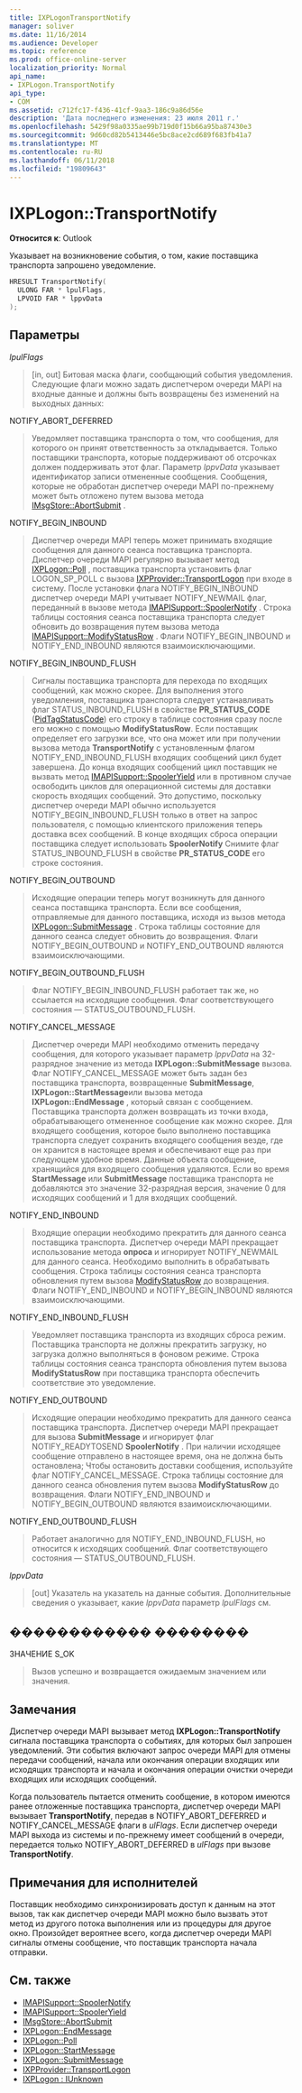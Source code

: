 ```yaml
---
title: IXPLogonTransportNotify
manager: soliver
ms.date: 11/16/2014
ms.audience: Developer
ms.topic: reference
ms.prod: office-online-server
localization_priority: Normal
api_name:
- IXPLogon.TransportNotify
api_type:
- COM
ms.assetid: c712fc17-f436-41cf-9aa3-186c9a86d56e
description: 'Дата последнего изменения: 23 июля 2011 г.'
ms.openlocfilehash: 5429f98a0335ae99b719d0f15b66a95ba87430e3
ms.sourcegitcommit: 9d60cd82b5413446e5bc8ace2cd689f683fb41a7
ms.translationtype: MT
ms.contentlocale: ru-RU
ms.lasthandoff: 06/11/2018
ms.locfileid: "19809643"
---
```

# <a name="ixplogontransportnotify"></a>IXPLogon::TransportNotify

**Относится к**: Outlook 
  
Указывает на возникновение события, о том, какие поставщика транспорта запрошено уведомление.
  
```cpp
HRESULT TransportNotify(
  ULONG FAR * lpulFlags,
  LPVOID FAR * lppvData
);
```

## <a name="parameters"></a>Параметры

 _lpulFlags_
  
> [in, out] Битовая маска флаги, сообщающий события уведомления. Следующие флаги можно задать диспетчером очереди MAPI на входные данные и должны быть возвращены без изменений на выходных данных:
    
NOTIFY_ABORT_DEFERRED 
  
> Уведомляет поставщика транспорта о том, что сообщения, для которого он принят ответственность за откладывается. Только поставщики транспорта, которые поддерживают об отсрочках должен поддерживать этот флаг. Параметр _lppvData_ указывает идентификатор записи отмененные сообщения. Сообщения, которые не обработан диспетчер очереди MAPI по-прежнему может быть отложено путем вызова метода [IMsgStore::AbortSubmit](imsgstore-abortsubmit.md) . 
    
NOTIFY_BEGIN_INBOUND 
  
> Диспетчер очереди MAPI теперь может принимать входящие сообщения для данного сеанса поставщика транспорта. Диспетчер очереди MAPI регулярно вызывает метод [IXPLogon::Poll](ixplogon-poll.md) , поставщика транспорта установить флаг LOGON_SP_POLL с вызова [IXPProvider::TransportLogon](ixpprovider-transportlogon.md) при входе в систему. После установки флага NOTIFY_BEGIN_INBOUND диспетчер очереди MAPI учитывает NOTIFY_NEWMAIL флаг, переданный в вызове метода [IMAPISupport::SpoolerNotify](imapisupport-spoolernotify.md) . Строка таблицы состояния сеанса поставщика транспорта следует обновить до возвращения путем вызова метода [IMAPISupport::ModifyStatusRow](imapisupport-modifystatusrow.md) . Флаги NOTIFY_BEGIN_INBOUND и NOTIFY_END_INBOUND являются взаимоисключающими. 
    
NOTIFY_BEGIN_INBOUND_FLUSH 
  
> Сигналы поставщика транспорта для перехода по входящих сообщений, как можно скорее. Для выполнения этого уведомления, поставщика транспорта следует устанавливать флаг STATUS_INBOUND_FLUSH в свойстве **PR_STATUS_CODE** ([PidTagStatusCode](pidtagstatuscode-canonical-property.md)) его строку в таблице состояния сразу после его можно с помощью **ModifyStatusRow**. Если поставщик определяет его загрузки все, что она может или при получении вызова метода **TransportNotify** с установленным флагом NOTIFY_END_INBOUND_FLUSH входящих сообщений цикл будет завершена. До конца входящих сообщений цикл поставщик не вызвать метод [IMAPISupport::SpoolerYield](imapisupport-spooleryield.md) или в противном случае освободить циклов для операционной системы для доставки скорость входящих сообщений. Это допустимо, поскольку диспетчер очереди MAPI обычно используется NOTIFY_BEGIN_INBOUND_FLUSH только в ответ на запрос пользователя, с помощью клиентского приложения теперь доставка всех сообщений. В конце входящих сброса операции поставщика следует использовать **SpoolerNotify** Снимите флаг STATUS_INBOUND_FLUSH в свойстве **PR_STATUS_CODE** его строке состояния. 
    
NOTIFY_BEGIN_OUTBOUND 
  
> Исходящие операции теперь могут возникнуть для данного сеанса поставщика транспорта. Если все сообщения, отправляемые для данного поставщика, исходя из вызов метода [IXPLogon::SubmitMessage](ixplogon-submitmessage.md) . Строка таблицы состояние для данного сеанса следует обновить до возвращения. Флаги NOTIFY_BEGIN_OUTBOUND и NOTIFY_END_OUTBOUND являются взаимоисключающими. 
    
NOTIFY_BEGIN_OUTBOUND_FLUSH 
  
> Флаг NOTIFY_BEGIN_INBOUND_FLUSH работает так же, но ссылается на исходящие сообщения. Флаг соответствующего состояния — STATUS_OUTBOUND_FLUSH.
    
NOTIFY_CANCEL_MESSAGE 
  
> Диспетчер очереди MAPI необходимо отменить передачу сообщения, для которого указывает параметр _lppvData_ на 32-разрядное значение из метода **IXPLogon::SubmitMessage** вызова. Флаг NOTIFY_CANCEL_MESSAGE может быть задан без поставщика транспорта, возвращенные **SubmitMessage**, **IXPLogon::StartMessage**или вызова метода **IXPLogon::EndMessage** , который связан с сообщением. Поставщика транспорта должен возвращать из точки входа, обрабатывающего отмененное сообщение как можно скорее. Для входящего сообщения, которое было выполнено поставщика транспорта следует сохранить входящего сообщения везде, где он хранится в настоящее время и обеспечивают еще раз при следующем удобное время. Данные объекта сообщение, хранящийся для входящего сообщения удаляются. Если во время **StartMessage** или **SubmitMessage** поставщика транспорта не добавляются это значение 32-разрядная версия, значение 0 для исходящих сообщений и 1 для входящих сообщений. 
    
NOTIFY_END_INBOUND 
  
> Входящие операции необходимо прекратить для данного сеанса поставщика транспорта. Диспетчер очереди MAPI прекращает использование метода **опроса** и игнорирует NOTIFY_NEWMAIL для данного сеанса. Необходимо выполнить в обрабатывать сообщения. Строка таблицы состояния сеанса транспорта обновления путем вызова [ModifyStatusRow](imapisupport-modifystatusrow.md) до возвращения. Флаги NOTIFY_END_INBOUND и NOTIFY_BEGIN_INBOUND являются взаимоисключающими. 
    
NOTIFY_END_INBOUND_FLUSH 
  
> Уведомляет поставщика транспорта из входящих сброса режим. Поставщика транспорта не должны прекратить загрузку, но загрузка должно выполняться в фоновом режиме. Строка таблицы состояния сеанса транспорта обновления путем вызова **ModifyStatusRow** при поставщика транспорта обеспечить соответствие это уведомление. 
    
NOTIFY_END_OUTBOUND 
  
> Исходящие операции необходимо прекратить для данного сеанса поставщика транспорта. Диспетчер очереди MAPI прекращает для вызова **SubmitMessage** и игнорирует флаг NOTIFY_READYTOSEND **SpoolerNotify** . При наличии исходящее сообщение отправлено в настоящее время, она не должна быть остановлена; Чтобы остановить доставки сообщения, используйте флаг NOTIFY_CANCEL_MESSAGE. Строка таблицы состояние для данного сеанса обновления путем вызова **ModifyStatusRow** до возвращения. Флаги NOTIFY_END_INBOUND и NOTIFY_BEGIN_OUTBOUND являются взаимоисключающими. 
    
NOTIFY_END_OUTBOUND_FLUSH 
  
> Работает аналогично для NOTIFY_END_INBOUND_FLUSH, но относится к исходящих сообщений. Флаг соответствующего состояния — STATUS_OUTBOUND_FLUSH.
    
 _lppvData_
  
> [out] Указатель на указатель на данные события. Дополнительные сведения о указывает, какие _lppvData_ параметр _lpulFlags_ см. 
    
## <a name="return-value"></a>������������ ��������

ЗНАЧЕНИЕ S_OK 
  
> Вызов успешно и возвращается ожидаемым значением или значения.
    
## <a name="remarks"></a>Замечания

Диспетчер очереди MAPI вызывает метод **IXPLogon::TransportNotify** сигнала поставщика транспорта о событиях, для которых был запрошен уведомлений. Эти события включают запрос очереди MAPI для отмены передачи сообщений, начала или окончания операции входящих или исходящих транспорта и начала и окончания операции очистки очереди входящих или исходящих сообщений. 
  
Когда пользователь пытается отменить сообщение, в котором имеются ранее отложенные поставщика транспорта, диспетчер очереди MAPI вызывает **TransportNotify**, передав в NOTIFY_ABORT_DEFERRED и NOTIFY_CANCEL_MESSAGE флаги в _ulFlags_. Если диспетчер очереди MAPI выхода из системы и по-прежнему имеет сообщений в очереди, передается только NOTIFY_ABORT_DEFERRED в _ulFlags_ при вызове **TransportNotify**.
  
## <a name="notes-to-implementers"></a>Примечания для исполнителей

Поставщик необходимо синхронизировать доступ к данным на этот вызов, так как диспетчер очереди MAPI можно было вызвать этот метод из другого потока выполнения или из процедуры для другое окно. Произойдет вероятнее всего, когда диспетчер очереди MAPI сигналы отмены сообщение, что поставщик транспорта начала отправки.
  
## <a name="see-also"></a>См. также

- [IMAPISupport::SpoolerNotify](imapisupport-spoolernotify.md) 
- [IMAPISupport::SpoolerYield](imapisupport-spooleryield.md) 
- [IMsgStore::AbortSubmit](imsgstore-abortsubmit.md) 
- [IXPLogon::EndMessage](ixplogon-endmessage.md) 
- [IXPLogon::Poll](ixplogon-poll.md)
- [IXPLogon::StartMessage](ixplogon-startmessage.md)
- [IXPLogon::SubmitMessage](ixplogon-submitmessage.md)
- [IXPProvider::TransportLogon](ixpprovider-transportlogon.md)
- [IXPLogon : IUnknown](ixplogoniunknown.md)

